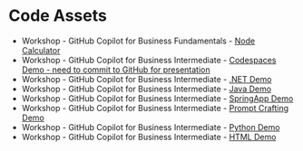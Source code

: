 # Code Assets

- Workshop - GitHub Copilot for Business Fundamentals - [Node Calculator](https://github.com/asd-management/mdgresourceenterappinnovation/blob/main/docs/articles/articles_vbd/app-innovation/Enable%20Developer%20Productivity%20and%20Accelerate%20Delivery/Code%20Assets/copilot-node)
- Workshop - GitHub Copilot for Business Intermediate - [Codespaces Demo - need to commit to GitHub for presentation](https://github.com/asd-management/mdgresourceenterappinnovation/blob/main/docs/articles/articles_vbd/app-innovation/Enable%20Developer%20Productivity%20and%20Accelerate%20Delivery/Code%20Assets/copilot-codespaces)
- Workshop - GitHub Copilot for Business Intermediate - [.NET Demo](https://github.com/asd-management/mdgresourceenterappinnovation/blob/main/docs/articles/articles_vbd/app-innovation/Enable%20Developer%20Productivity%20and%20Accelerate%20Delivery/Code%20Assets/copilot-dotnet)
- Workshop - GitHub Copilot for Business Intermediate - [Java Demo](https://github.com/asd-management/mdgresourceenterappinnovation/blob/main/docs/articles/articles_vbd/app-innovation/Enable%20Developer%20Productivity%20and%20Accelerate%20Delivery/Code%20Assets/copilot-java)
- Workshop - GitHub Copilot for Business Intermediate - [SpringApp Demo](https://github.com/asd-management/mdgresourceenterappinnovation/blob/main/docs/articles/articles_vbd/app-innovation/Enable%20Developer%20Productivity%20and%20Accelerate%20Delivery/Code%20Assets/copilot-spring)
- Workshop - GitHub Copilot for Business Intermediate - [Prompt Crafting Demo](https://github.com/asd-management/mdgresourceenterappinnovation/blob/main/docs/articles/articles_vbd/app-innovation/Enable%20Developer%20Productivity%20and%20Accelerate%20Delivery/Code%20Assets/copilot-prompt)
- Workshop - GitHub Copilot for Business Intermediate - [Python Demo](https://github.com/asd-management/mdgresourceenterappinnovation/blob/main/docs/articles/articles_vbd/app-innovation/Enable%20Developer%20Productivity%20and%20Accelerate%20Delivery/Code%20Assets/copilot-py)
- Workshop - GitHub Copilot for Business Intermediate - [HTML Demo](https://github.com/asd-management/mdgresourceenterappinnovation/blob/main/docs/articles/articles_vbd/app-innovation/Enable%20Developer%20Productivity%20and%20Accelerate%20Delivery/Code%20Assets/copilot-web)